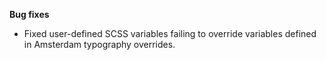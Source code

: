 **Bug fixes**

- Fixed user-defined SCSS variables failing to override variables defined in Amsterdam typography overrides.

